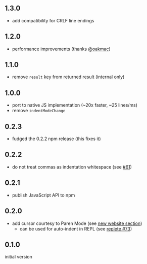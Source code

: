 ## 1.3.0

- add compatibility for CRLF line endings

## 1.2.0

- performance improvements (thanks [@oakmac](https://github.com/oakmac))

## 1.1.0

- remove `result` key from returned result (internal only)

## 1.0.0

- port to native JS implementation (~20x faster, ~25 lines/ms)
- remove `indentModeChange`

## 0.2.3

- fudged the 0.2.2 npm release (this fixes it)

## 0.2.2

- do not treat commas as indentation whitespace (see [#61](https://github.com/shaunlebron/parinfer/issues/61))

## 0.2.1

- publish JavaScript API to npm

## 0.2.0

- add cursor courtesy to Paren Mode (see [new website section](http://shaunlebron.github.io/parinfer/#knowing-when-parens-move-in-paren-mode))
  - can be used for auto-indent in REPL (see [replete #73](https://github.com/mfikes/replete/issues/73#issuecomment-158712053))

## 0.1.0

initial version
